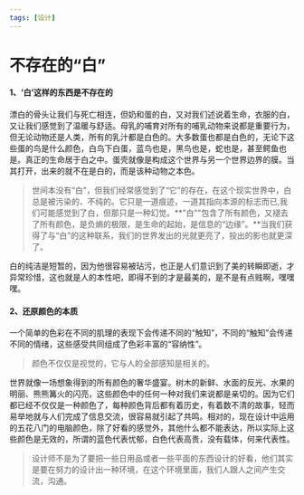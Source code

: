 ```yaml
---
tags: [设计]
---
```

# 不存在的“白”

#### 1、‘白’这样的东西是不存在的

漂白的骨头让我们与死亡相连，但奶和蛋的白，又对我们述说着生命，衣服的白，又让我们感觉到了温暖与舒适。母乳的哺育对所有的哺乳动物来说都是重要行为，但无论动物还是人类，所有的乳汁都是白色的。大多数蛋也都是白色的，无论下这些蛋的鸟是什么颜色，白鸟下白蛋，蓝鸟也是，黑鸟也是，蛇也是，甚至鳄鱼也是。真正的生命居于白之中。蛋壳就像是构成这个世界与另一个世界边界的膜。当其打开，出来的就不在是白的，而是该种动物之本色。

> 世间本没有“白”，但我们经常感觉到了“它”的存在，在这个现实世界中，白总是被污染的、不纯的。它只是一道痕迹，一道其指向本源的标志而已,我们可能感觉到了白，但那只是一种幻觉。**"白”"包含了所有颜色，又褪去了所有颜色，是负熵的极限，是生命的起始，是信息的“边缘”。**当我们获得了与“白”的这种联系，我们的世界发出的光就更亮了，投出的影也就更深了。

白的纯洁是短暂的，因为他很容易被玷污，也正是人们意识到了美的转瞬即逝，才异常珍惜，这也就是人的本性吧，即得不到的才是最美的，是不是有点贱啊，嘿嘿嘿。

#### 2、还原颜色的本质

一个简单的色彩在不同的肌理的表现下会传递不同的“触知”，不同的“触知”会传递不同的情绪，这些感受共同组成了色彩丰富的“容纳性”。

> 颜色不仅仅是视觉的，它与人的全部感知是相关的。

世界就像一场想象得到的所有颜色的奢华盛宴。树木的新鲜、水面的反光、水果的明丽、熊熊篝火的闪亮，这些颜色中的任何一种对我们来说都是亲切的。因为它们都已经不仅仅是一种颜色了，每种颜色背后都有着历史，有着数不清的故事，轻而易举地就与人们完成了信息交流，很容易就引起了共鸣。相对的，现在设计中运用的五花八门的电脑颜色，除了好看的感觉外，其他什么都不能表达，所以实际上这些颜色是无效的，所谓的蓝色代表忧郁，白色代表高贵，没有载体，何来代表性。

> 设计师不是为了要把一些日用品或者一些平面的东西设计的好看，他们其实是要在努力的设计出一种环境，在这个环境里面，我们人跟人之间产生交流，沟通。

